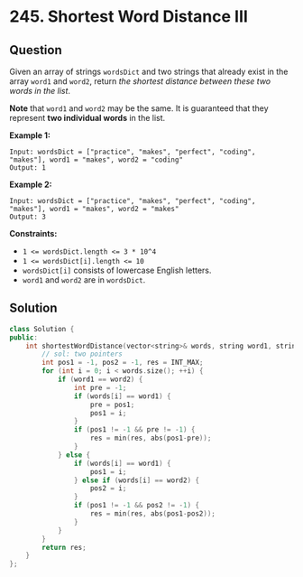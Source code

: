 # 245. Shortest Word Distance III

## Question

Given an array of strings `wordsDict` and two strings that already exist in the array `word1` and `word2`, return _the shortest distance between these two words in the list_.

**Note** that `word1` and `word2` may be the same. It is guaranteed that they represent **two individual words** in the list.

**Example 1:**

```text
Input: wordsDict = ["practice", "makes", "perfect", "coding", "makes"], word1 = "makes", word2 = "coding"
Output: 1
```

**Example 2:**

```text
Input: wordsDict = ["practice", "makes", "perfect", "coding", "makes"], word1 = "makes", word2 = "makes"
Output: 3
```

**Constraints:**

* `1 <= wordsDict.length <= 3 * 10^4`
* `1 <= wordsDict[i].length <= 10`
* `wordsDict[i]` consists of lowercase English letters.
* `word1` and `word2` are in `wordsDict`.

## Solution

```cpp
class Solution {
public:
    int shortestWordDistance(vector<string>& words, string word1, string word2) {
        // sol: two pointers
        int pos1 = -1, pos2 = -1, res = INT_MAX;
        for (int i = 0; i < words.size(); ++i) {
            if (word1 == word2) {
                int pre = -1;
                if (words[i] == word1) {
                    pre = pos1;
                    pos1 = i;
                }
                if (pos1 != -1 && pre != -1) {
                    res = min(res, abs(pos1-pre));
                }
            } else {
                if (words[i] == word1) {
                    pos1 = i;
                } else if (words[i] == word2) {
                    pos2 = i;
                }
                if (pos1 != -1 && pos2 != -1) {
                    res = min(res, abs(pos1-pos2));
                }
            }
        }
        return res;
    }
};
```

